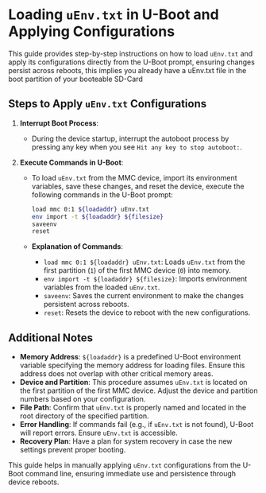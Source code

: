 # Loading `uEnv.txt` in U-Boot and Applying Configurations

This guide provides step-by-step instructions on how to load `uEnv.txt` and apply its configurations directly from the U-Boot prompt, ensuring changes persist across reboots, this implies you already have a uEnv.txt file in the boot partition of your booteable SD-Card

## Steps to Apply `uEnv.txt` Configurations

1. **Interrupt Boot Process**:
    - During the device startup, interrupt the autoboot process by pressing any key when you see `Hit any key to stop autoboot:`.

2. **Execute Commands in U-Boot**:
    - To load `uEnv.txt` from the MMC device, import its environment variables, save these changes, and reset the device, execute the following commands in the U-Boot prompt:

        ```bash
        load mmc 0:1 ${loadaddr} uEnv.txt
        env import -t ${loadaddr} ${filesize}
        saveenv
        reset
        ```

    - **Explanation of Commands**:
        - `load mmc 0:1 ${loadaddr} uEnv.txt`: Loads `uEnv.txt` from the first partition (`1`) of the first MMC device (`0`) into memory.
        - `env import -t ${loadaddr} ${filesize}`: Imports environment variables from the loaded `uEnv.txt`.
        - `saveenv`: Saves the current environment to make the changes persistent across reboots.
        - `reset`: Resets the device to reboot with the new configurations.

## Additional Notes

- **Memory Address**: `${loadaddr}` is a predefined U-Boot environment variable specifying the memory address for loading files. Ensure this address does not overlap with other critical memory areas.
- **Device and Partition**: This procedure assumes `uEnv.txt` is located on the first partition of the first MMC device. Adjust the device and partition numbers based on your configuration.
- **File Path**: Confirm that `uEnv.txt` is properly named and located in the root directory of the specified partition.
- **Error Handling**: If commands fail (e.g., if `uEnv.txt` is not found), U-Boot will report errors. Ensure `uEnv.txt` is accessible.
- **Recovery Plan**: Have a plan for system recovery in case the new settings prevent proper booting.

This guide helps in manually applying `uEnv.txt` configurations from the U-Boot command line, ensuring immediate use and persistence through device reboots.
